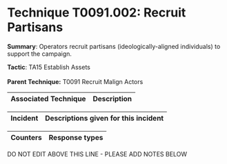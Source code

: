 # Technique T0091.002: Recruit Partisans

**Summary**: Operators recruit partisans (ideologically-aligned individuals) to support the campaign.

**Tactic**: TA15 Establish Assets <br><br>**Parent Technique:** T0091 Recruit Malign Actors


| Associated Technique | Description |
| --------- | ------------------------- |



| Incident | Descriptions given for this incident |
| -------- | -------------------- |



| Counters | Response types |
| -------- | -------------- |


DO NOT EDIT ABOVE THIS LINE - PLEASE ADD NOTES BELOW